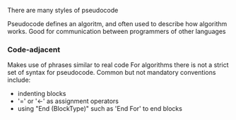 
There are many styles of pseudocode

Pseudocode defines an algoritm, and often used to describe how algorithm works.
Good for communication between programmers of other languages


### Code-adjacent
Makes use of phrases similar to real code
For algorithms there is not a strict set of syntax for pseudocode.
Common but not mandatory conventions include:
- indenting blocks
- '=' or '<-' as assignment operators
- using "End (BlockType)" such as 'End For' to end blocks
